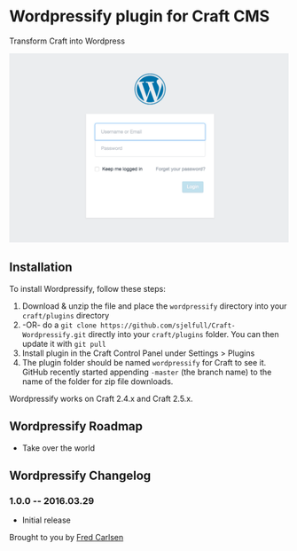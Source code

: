 # Wordpressify plugin for Craft CMS

Transform Craft into Wordpress

![Screenshot](resources/screenshots/login-screen.png)

## Installation

To install Wordpressify, follow these steps:

1. Download & unzip the file and place the `wordpressify` directory into your `craft/plugins` directory
2.  -OR- do a `git clone https://github.com/sjelfull/Craft-Wordpressify.git` directly into your `craft/plugins` folder.  You can then update it with `git pull`
3. Install plugin in the Craft Control Panel under Settings > Plugins
4. The plugin folder should be named `wordpressify` for Craft to see it.  GitHub recently started appending `-master` (the branch name) to the name of the folder for zip file downloads.

Wordpressify works on Craft 2.4.x and Craft 2.5.x.

## Wordpressify Roadmap

* Take over the world

## Wordpressify Changelog

### 1.0.0 -- 2016.03.29

* Initial release

Brought to you by [Fred Carlsen](http://sjelfull.no)
